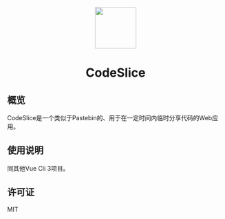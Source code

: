 <div align="center">
<img src="https://github.com/pwp-app/codeslice-frontend/blob/master/assets/codeslice.png?raw=true" width="96">
<h1>CodeSlice</h1>
</div>

## 概览

CodeSlice是一个类似于Pastebin的、用于在一定时间内临时分享代码的Web应用。

## 使用说明

同其他Vue Cli 3项目。

## 许可证

MIT
